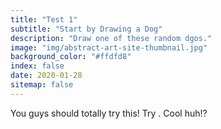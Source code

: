 ```yaml
---
title: "Test 1"
subtitle: "Start by Drawing a Dog"
description: "Draw one of these random dgos."
image: "img/abstract-art-site-thumbnail.jpg"
background_color: "#ffdfd8"
index: false
date: 2020-01-28
sitemap: false
---
```


<ul class="_random random masonry" data-child="li" data-amount="10" data-template="[[ mix ]]" data-params='{"collections": ["objects-plural", "food-singular", "colors-basic"]}'></ul>

You guys should totally try this! Try <span class="_random random" data-child="span" data-delimeter=", or " data-template="[[ numbers ]] [[ objects-plural ]] [[ objects-plural ]] ontop of a [[ animals-singular ]]" data-amount="2" data-params='{"min":2,"max":12}'></span>. Cool huh!?

<!-- How about some random numbers? <span class="_random random" data-amount="5" data-template="[[ numbers ]]" data-params='{"min":1,"max":100}' data-delimeter=", "></span>.

Check out these objects:
<ul class="_random random" data-child="li" data-amount="20" data-template="[[ objects-singular ]]"></ul>

Check out these verbs:
<ul class="_random random" data-child="li" data-amount="20" data-template="[[ verbs ]]"></ul>

Check out these adjectives:
<ul class="_random random" data-child="li" data-amount="20" data-template="[[ adjectives ]]"></ul>

Check out these nouns:
<ul class="_random random" data-child="li" data-amount="20" data-template="[[ nouns-singular ]]"></ul>

Check out these fruits:
<ul class="_random random" data-child="li" data-amount="20" data-template="[[ fruits-singular ]]"></ul>

Check out these animals:
<ul class="_random random" data-child="li" data-amount="10" data-template="[[ animals-singular ]]"></ul>

Check out these basic animals:
<ul class="_random random" data-child="li" data-amount="10" data-template="[[ animals-singular ]]"></ul>

Check out these colors-basic:
<ul class="_random random" data-child="li" data-amount="10" data-template="[[ colors-basic ]]"></ul> -->